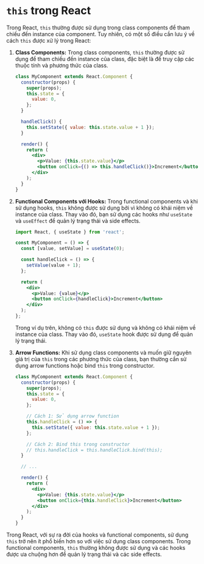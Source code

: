 # `this` trong React
Trong React, `this` thường được sử dụng trong class components để tham chiếu đến instance của component. Tuy nhiên, có một số điều cần lưu ý về cách `this` được xử lý trong React:

1. **Class Components:**
   Trong class components, `this` thường được sử dụng để tham chiếu đến instance của class, đặc biệt là để truy cập các thuộc tính và phương thức của class.

   ```jsx
   class MyComponent extends React.Component {
     constructor(props) {
       super(props);
       this.state = {
         value: 0,
       };
     }

     handleClick() {
       this.setState({ value: this.state.value + 1 });
     }

     render() {
       return (
         <div>
           <p>Value: {this.state.value}</p>
           <button onClick={() => this.handleClick()}>Increment</button>
         </div>
       );
     }
   }
   ```

2. **Functional Components với Hooks:**
   Trong functional components và khi sử dụng hooks, `this` không được sử dụng bởi vì không có khái niệm về instance của class. Thay vào đó, bạn sử dụng các hooks như `useState` và `useEffect` để quản lý trạng thái và side effects.

   ```jsx
   import React, { useState } from 'react';

   const MyComponent = () => {
     const [value, setValue] = useState(0);

     const handleClick = () => {
       setValue(value + 1);
     };

     return (
       <div>
         <p>Value: {value}</p>
         <button onClick={handleClick}>Increment</button>
       </div>
     );
   };
   ```

   Trong ví dụ trên, không có `this` được sử dụng và không có khái niệm về instance của class. Thay vào đó, `useState` hook được sử dụng để quản lý trạng thái.

3. **Arrow Functions:**
   Khi sử dụng class components và muốn giữ nguyên giá trị của `this` trong các phương thức của class, bạn thường cần sử dụng arrow functions hoặc bind `this` trong constructor.

   ```jsx
   class MyComponent extends React.Component {
     constructor(props) {
       super(props);
       this.state = {
         value: 0,
       };

       // Cách 1: Sử dụng arrow function
       this.handleClick = () => {
         this.setState({ value: this.state.value + 1 });
       };

       // Cách 2: Bind this trong constructor
       // this.handleClick = this.handleClick.bind(this);
     }

     // ...

     render() {
       return (
         <div>
           <p>Value: {this.state.value}</p>
           <button onClick={this.handleClick}>Increment</button>
         </div>
       );
     }
   }
   ```

Trong React, với sự ra đời của hooks và functional components, sử dụng `this` trở nên ít phổ biến hơn so với việc sử dụng class components. Trong functional components, `this` thường không được sử dụng và các hooks được ưa chuộng hơn để quản lý trạng thái và các side effects.
